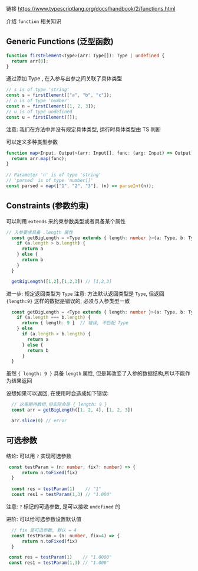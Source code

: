 链接 https://www.typescriptlang.org/docs/handbook/2/functions.html

介绍 `function` 相关知识

## Generic Functions (泛型函数)

```ts
function firstElement<Type>(arr: Type[]): Type | undefined {
  return arr[0];
}
```

通过添加 Type , 在入参与出参之间关联了具体类型

```ts
// s is of type 'string'
const s = firstElement(["a", "b", "c"]);
// n is of type 'number'
const n = firstElement([1, 2, 3]);
// u is of type undefined
const u = firstElement([]);
```

注意: 我们在方法中并没有规定具体类型, 运行时具体类型由 TS 判断

可以定义多种类型参数

```ts
function map<Input, Output>(arr: Input[], func: (arg: Input) => Output): Output[] {
  return arr.map(func);
}
 
// Parameter 'n' is of type 'string'
// 'parsed' is of type 'number[]'
const parsed = map(["1", "2", "3"], (n) => parseInt(n));
```

## Constraints (参数约束)

可以利用 `extends` 来约束参数类型或者具备某个属性

```ts
// 入参要求具备 .length 属性
  const getBigLength = <Type extends { length: number }>(a: Type, b: Type) => {
    if (a.length > b.length) {
      return a
    } else {
      return b
    }
  }

  getBigLength([1,2],[1,2,3]) // [1,2,3]
```

进一步: 规定返回类型为 `Type`
注意: 方法默认返回类型是 `Type`, 但返回 `{length:9}` 这样的数据是错误的, 必须与入参类型一致

```ts
  const getBigLength = <Type extends { length: number }>(a: Type, b: Type): Type => {
    if (a.length === b.length) {
      return { length: 9 }  // 错误, 不匹配 Type
    } else
      if (a.length > b.length) {
        return a
      } else {
        return b
      }
  }
```

虽然 `{ length: 9 }` 具备 `length` 属性, 但是其改变了入参的数据结构,所以不能作为结果返回

设想如果可以返回, 在使用时会造成如下错误:

```ts
  // 这里期待数组,但实际会是 { length: 9 }
  const arr = getBigLength([1, 2, 4], [1, 2, 3])

  arr.slice(0) // error
```

## 可选参数

结论: 可以用 `?` 实现可选参数

```ts
 const testParam = (n: number, fix?: number) => {
      return n.toFixed(fix)
  }
  
  const res = testParam(1)    // "1" 
  const res1 = testParam(1,3) // "1.000"
```
注意: `?` 标记的可选参数, 是可以接收 `undefined` 的


进阶: 可以给可选参数设置默认值

```ts
  // fix 是可选参数, 默认 = 4
  const testParam = (n: number, fix=4) => {
      return n.toFixed(fix)
  }

 const res = testParam(1)    // "1.0000"
 const res1 = testParam(1,3) // "1.000"

```



